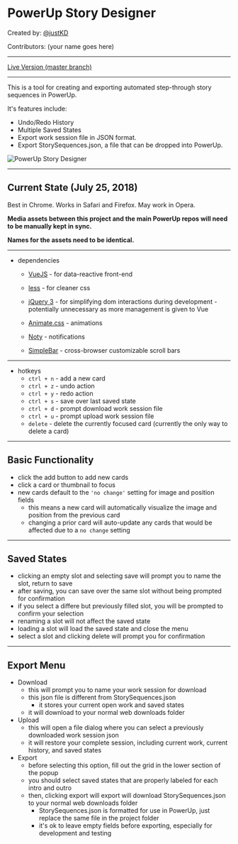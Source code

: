
# PowerUp Story Designer

Created by: [@justKD](https://github.com/justKD)

Contributors: (your name goes here)
***
[Live Version (master branch)](https://rawgit.com/systers/powerup-story-designer/master/index.html)
***

This is a tool for creating and exporting automated step-through story sequences in PowerUp.

It's features include:
- Undo/Redo History
- Multiple Saved States
- Export work session file in JSON format.
- Export StorySequences.json, a file that can be dropped into PowerUp.

![PowerUp Story Designer](https://github.com/systers/powerup-story-designer/blob/master/powerup-story-designer-example-image.jpg?raw=true "PowerUp Story Designer Example Image")

***

## Current State (July 25, 2018)

Best in Chrome. Works in Safari and Firefox. May work in Opera.

**Media assets between this project and the main PowerUp repos will need to be manually kept in sync.**

**Names for the assets need to be identical.**

***

- dependencies
    - [VueJS](https://vuejs.org/) - for data-reactive front-end
    - [less](http://lesscss.org/) - for cleaner css
    - [jQuery 3](https://api.jquery.com/) - for simplifying dom interactions during development - potentially unnecessary as more management is given to Vue

    - [Animate.css](https://daneden.github.io/animate.css/) - animations
    - [Noty](https://ned.im/noty/#/) - notifications
    - [SimpleBar](http://grsmto.github.io/simplebar/) - cross-browser customizable scroll bars
***
- hotkeys
    - `ctrl + n` - add a new card
    - `ctrl + z` - undo action
    - `ctrl + y` - redo action
    - `ctrl + s` - save over last saved state
    - `ctrl + d` - prompt download work session file
    - `ctrl + u` - prompt upload work session file
    - `delete` - delete the currently focused card (currently the only way to delete a card)
***
## Basic Functionality
- click the add button to add new cards
- click a card or thumbnail to focus
- new cards default to the `'no change'` setting for image and position fields
    - this means a new card will automatically visualize the image and position from the previous card
    - changing a prior card will auto-update any cards that would be affected due to a `no change` setting
***
## Saved States
- clicking an empty slot and selecting save will prompt you to name the slot, return to save
- after saving, you can save over the same slot without being prompted for confirmation
- if you select a differe but previously filled slot, you will be prompted to confirm your selection
- renaming a slot will not affect the saved state
- loading a slot will load the saved state and close the menu
- select a slot and clicking delete will prompt you for confirmation
***
## Export Menu
- Download
    - this will prompt you to name your work session for download
    - this json file is different from StorySequences.json
        - it stores your current open work and saved states
    - it will download to your normal web downloads folder
- Upload
    - this will open a file dialog where you can select a previously downloaded work session json
    - it will restore your complete session, including current work, current history, and saved states
- Export
    - before selecting this option, fill out the grid in the lower section of the popup
    - you should select saved states that are properly labeled for each intro and outro
    - then, clicking export will export will download StorySequences.json to your normal web downloads folder
        - StorySequences.json is formatted for use in PowerUp, just replace the same file in the project folder
        - it's ok to leave empty fields before exporting, especially for development and testing
